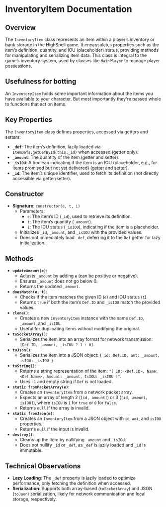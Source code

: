 # InventoryItem Documentation

## Overview
The `InventoryItem` class represents an item within a player’s inventory or bank storage in the HighSpell game. It encapsulates properties such as the item’s definition, quantity, and IOU (placeholder) status, providing methods for manipulating and serializing item data. This class is integral to the game’s inventory system, used by classes like `MainPlayer` to manage player possessions.

## Usefulness for botting
An `InventoryItem` holds some important information about the items you have available to your character. But most importantly they're passed whole to functions that act on items.

## Key Properties
The `InventoryItem` class defines properties, accessed via getters and setters:

- **`_def`**: The item’s definition, lazily loaded via `ItemDefs.getDefById(this._id)` when accessed (getter only).
- **`_amount`**: The quantity of the item (getter and setter).
- **`_isIOU`**: A boolean indicating if the item is an IOU (placeholder, e.g., for items promised but not yet delivered) (getter and setter).
- **`_id`**: The item’s unique identifier, used to fetch its definition (not directly accessible via getter/setter).

## Constructor
- **Signature**: `constructor(e, t, i)`
  - Parameters:
    - `e`: The item’s ID (`_id`), used to retrieve its definition.
    - `t`: The item’s quantity (`_amount`).
    - `i`: The IOU status (`_isIOU`), indicating if the item is a placeholder.
  - Initializes `_id`, `_amount`, and `_isIOU` with the provided values.
  - Does not immediately load `_def`, deferring it to the `Def` getter for lazy initialization.

## Methods
- **`updateAmount(e)`**:
  - Adjusts `_amount` by adding `e` (can be positive or negative).
  - Ensures `_amount` does not go below 0.
  - Returns the updated `_amount`.
- **`doesMatch(e, t)`**:
  - Checks if the item matches the given ID (`e`) and IOU status (`t`).
  - Returns `true` if both the item’s `Def.ID` and `_isIOU` match the provided values.
- **`clone()`**:
  - Creates a new `InventoryItem` instance with the same `Def.ID`, `_amount`, and `_isIOU`.
  - Useful for duplicating items without modifying the original.
- **`toSocketArray()`**:
  - Serializes the item into an array format for network transmission: `[Def.ID, _amount, _isIOU ? 1 : 0]`.
- **`toJson()`**:
  - Serializes the item into a JSON object: `{ id: Def.ID, amt: _amount, isIOU: _isIOU }`.
- **`toString()`**:
  - Returns a string representation of the item: `"[ ID: <Def.ID>, Name: <Def.Name>, Amount: _amount, IsIOU: _isIOU ]"`.
  - Uses `-1` and empty string if `Def` is not loaded.
- **`static fromPacketArray(e)`**:
  - Creates an `InventoryItem` from a network packet array.
  - Expects an array of length 2 (`[id, amount]`) or 3 (`[id, amount, isIOU]`), where `isIOU` is `1` for `true` or `0` for `false`.
  - Returns `null` if the array is invalid.
- **`static fromJson(e)`**:
  - Creates an `InventoryItem` from a JSON object with `id`, `amt`, and `isIOU` properties.
  - Returns `null` if the input is invalid.
- **`destroy()`**:
  - Cleans up the item by nullifying `_amount` and `_isIOU`.
  - Does not nullify `_id` or `_def`, as `_def` is lazily loaded and `_id` is immutable.

## Technical Observations
- **Lazy Loading**: The `_def` property is lazily loaded to optimize performance, only fetching the definition when accessed.
- **Serialization**: Supports both array-based (`toSocketArray`) and JSON (`toJson`) serialization, likely for network communication and local storage, respectively.
